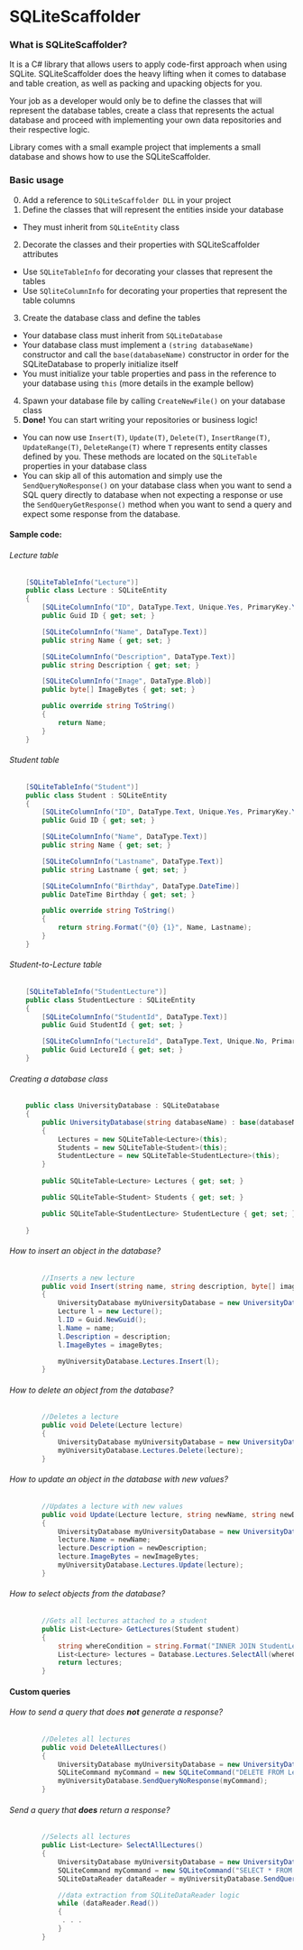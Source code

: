 # SQLiteScaffolder

### What is SQLiteScaffolder?
It is a C# library that allows users to apply code-first approach when using SQLite.
SQLiteScaffolder does the heavy lifting when it comes to database and table creation, as well as packing and upacking objects for you.

Your job as a developer would only be to define the classes that will represent the database tables, create a class that represents the actual database and proceed with implementing your own data repositories and their respective logic.

Library comes with a small example project that implements a small database and shows how to use the SQLiteScaffolder.

### Basic usage
0. Add a reference to ```SQLiteScaffolder DLL``` in your project
1. Define the classes that will represent the entities inside your database
  * They must inherit from ```SQLiteEntity``` class
2. Decorate the classes and their properties with SQLiteScaffolder attributes
  * Use ```SQLiteTableInfo``` for decorating your classes that represent the tables
  * Use ```SQliteColumnInfo``` for decorating your properties that represent the table columns
3. Create the database class and define the tables
  * Your database class must inherit from ```SQLiteDatabase```
  * Your database class must implement a ```(string databaseName)``` constructor and call the ```base(databaseName)``` constructor in order for the SQLiteDatabase to properly initialize itself
  * You must initialize your table properties and pass in the reference to your database using ```this``` (more details in the example bellow)
4. Spawn your database file by calling ```CreateNewFile()``` on your database class
5. **Done!** You can start writing your repositories or business logic!
  * You can now use ```Insert(T)```, ```Update(T)```, ```Delete(T)```, ```InsertRange(T)```, ```UpdateRange(T)```, ```DeleteRange(T)``` where ```T``` represents entity classes defined by you. These methods are located on the ```SQLiteTable``` properties in your database class
  * You can skip all of this automation and simply use the ```SendQueryNoResponse()``` on your database class when you want to send a SQL query directly to database when not expecting a response or use the ```SendQueryGetResponse()``` method when you want to send a query and expect some response from the database.

#### Sample code:
###### Lecture table
```C#
    [SQLiteTableInfo("Lecture")]
    public class Lecture : SQLiteEntity
    {
        [SQLiteColumnInfo("ID", DataType.Text, Unique.Yes, PrimaryKey.Yes)]
        public Guid ID { get; set; }

        [SQLiteColumnInfo("Name", DataType.Text)]
        public string Name { get; set; }

        [SQLiteColumnInfo("Description", DataType.Text)]
        public string Description { get; set; }

        [SQLiteColumnInfo("Image", DataType.Blob)]
        public byte[] ImageBytes { get; set; }

        public override string ToString()
        {
            return Name;
        }
    }
```

###### Student table
```C#
    [SQLiteTableInfo("Student")]
    public class Student : SQLiteEntity
    {
        [SQLiteColumnInfo("ID", DataType.Text, Unique.Yes, PrimaryKey.Yes)]
        public Guid ID { get; set; }

        [SQLiteColumnInfo("Name", DataType.Text)]
        public string Name { get; set; }

        [SQLiteColumnInfo("Lastname", DataType.Text)]
        public string Lastname { get; set; }

        [SQLiteColumnInfo("Birthday", DataType.DateTime)]
        public DateTime Birthday { get; set; }

        public override string ToString()
        {
            return string.Format("{0} {1}", Name, Lastname);
        }
    }
```

###### Student-to-Lecture table
```C#
    [SQLiteTableInfo("StudentLecture")]
    public class StudentLecture : SQLiteEntity
    {
        [SQLiteColumnInfo("StudentId", DataType.Text)]
        public Guid StudentId { get; set; }

        [SQLiteColumnInfo("LectureId", DataType.Text, Unique.No, PrimaryKey.Yes)]
        public Guid LectureId { get; set; }
    }
```

###### Creating a database class
```C#
    public class UniversityDatabase : SQLiteDatabase
    {
        public UniversityDatabase(string databaseName) : base(databaseName)
        {
            Lectures = new SQLiteTable<Lecture>(this);
            Students = new SQLiteTable<Student>(this);
            StudentLecture = new SQLiteTable<StudentLecture>(this);        
        }
        
        public SQLiteTable<Lecture> Lectures { get; set; }

        public SQLiteTable<Student> Students { get; set; }

        public SQLiteTable<StudentLecture> StudentLecture { get; set; }
        
    }
```

###### How to insert an object in the database?
```C#
        //Inserts a new lecture
        public void Insert(string name, string description, byte[] imageBytes)
        {
            UniversityDatabase myUniversityDatabase = new UniversityDatabase("MyDatabase");
            Lecture l = new Lecture();
            l.ID = Guid.NewGuid();
            l.Name = name;
            l.Description = description;
            l.ImageBytes = imageBytes;

            myUniversityDatabase.Lectures.Insert(l);
        }
```

###### How to delete an object from the database?
```C#
        //Deletes a lecture
        public void Delete(Lecture lecture)
        {
            UniversityDatabase myUniversityDatabase = new UniversityDatabase("MyDatabase");
            myUniversityDatabase.Lectures.Delete(lecture);
        }
```

###### How to update an object in the database with new values?
```c#
        //Updates a lecture with new values
        public void Update(Lecture lecture, string newName, string newDescription, byte[] newImageBytes)
        {
            UniversityDatabase myUniversityDatabase = new UniversityDatabase("MyDatabase");
            lecture.Name = newName;
            lecture.Description = newDescription;
            lecture.ImageBytes = newImageBytes;
            myUniversityDatabase.Lectures.Update(lecture);
        }
```

###### How to select objects from the database?
```C#
        //Gets all lectures attached to a student
        public List<Lecture> GetLectures(Student student)
        {
            string whereCondition = string.Format("INNER JOIN StudentLecture ON Lecture.Id = StudentLecture.LectureId WHERE StudentLecture.StudentId = '{0}'", student.ID);
            List<Lecture> lectures = Database.Lectures.SelectAll(whereCondition).ToList();
            return lectures;
        }
```

#### Custom queries
###### How to send a query that does **not** generate a response?
```C#
        //Deletes all lectures
        public void DeleteAllLectures()
        {
            UniversityDatabase myUniversityDatabase = new UniversityDatabase("MyDatabase");
            SQLiteCommand myCommand = new SQLiteCommand("DELETE FROM Lecture");
            myUniversityDatabase.SendQueryNoResponse(myCommand);
        }
```

###### Send a query that **does** return a response?
```C#
        //Selects all lectures
        public List<Lecture> SelectAllLectures()
        {
            UniversityDatabase myUniversityDatabase = new UniversityDatabase("MyDatabase");
            SQLiteCommand myCommand = new SQLiteCommand("SELECT * FROM Lecture");
            SQLiteDataReader dataReader = myUniversityDatabase.SendQueryGetResponse(myCommand);

            //data extraction from SQLiteDataReader logic
            while (dataReader.Read())
            {
             . . .
            }
        }
```
